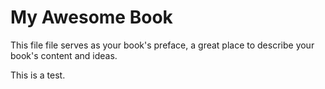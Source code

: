 # My Awesome Book

This file file serves as your book's preface, a great place to describe your book's content and ideas.

This is a test.
